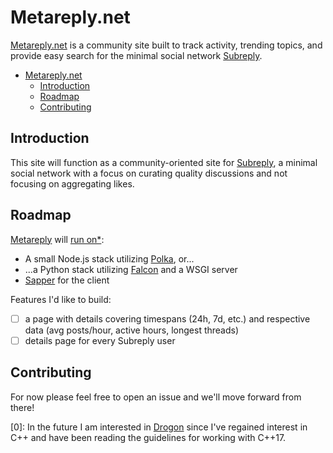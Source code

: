 # Metareply.net

[Metareply.net](https://metareply.net) is a community site built to track activity, trending topics, and provide easy search for the minimal social network [Subreply](https://subreply.com).

- [Metareply.net](#metareplynet)
  - [Introduction](#introduction)
  - [Roadmap](#roadmap)
  - [Contributing](#contributing)

## Introduction

This site will function as a community-oriented site for [Subreply](https://subreply.com), a minimal social network with a focus on curating quality discussions and not focusing on aggregating likes.

## Roadmap

[Metareply](https://metareply.net) will [run on*](1):
  - A small Node.js stack utilizing [Polka](https://github.com/lukeed/polka), or...
  - ...a Python stack utilizing [Falcon](https://falcon.readthedocs.io) and a WSGI server
  - [Sapper](https://github.com/sveltejs/sapper) for the client

Features I'd like to build:

- [ ] a page with details covering timespans (24h, 7d, etc.) and respective data (avg posts/hour, active hours, longest threads)
- [ ] details page for every Subreply user

## Contributing

For now please feel free to open an issue and we'll move forward from there!



[0]: In the future I am interested in [Drogon](https://github.com/an-tao/drogon) since I've regained interest in C++ and have been reading the guidelines for working with C++17.
